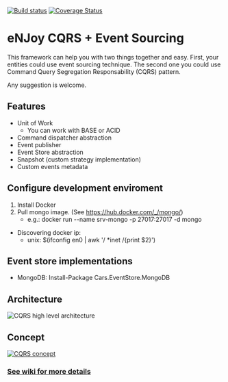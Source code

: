[![Build status](https://ci.appveyor.com/api/projects/status/58fdyc6de81r7t3r/branch/master?svg=true)](https://ci.appveyor.com/project/eswann/cars/branch/master)
[![Coverage Status](https://coveralls.io/repos/github/eswann/cars/badge.svg?branch=master)](https://coveralls.io/github/eswann/cars?branch=master)

# eNJoy CQRS + Event Sourcing
This framework can help you with two things together and easy. 
First, your entities could use event sourcing technique. The second one you could use Command Query Segregation Responsability (CQRS) pattern. 

Any suggestion is welcome.

## Features

* Unit of Work
    - You can work with BASE or ACID
* Command dispatcher abstraction
* Event publisher
* Event Store abstraction
* Snapshot (custom strategy implementation)
* Custom events metadata

## Configure development enviroment

1. Install Docker
2. Pull mongo image. (See https://hub.docker.com/_/mongo/)
	* e.g.: docker run --name srv-mongo -p 27017:27017 -d mongo


* Discovering docker ip:
	* unix: $(ifconfig en0 | awk '/ *inet /{print $2}')


## Event store implementations

* MongoDB: Install-Package Cars.EventStore.MongoDB

## Architecture

![CQRS high level architecture](http://s32.postimg.org/ty18uww45/090615_1544_introductio1_png_w_604.png)

## Concept

[![CQRS concept](http://www.conceptmaps.io/maps/0acfabc1-5e39-4dd7-9590-3b32c2918ec8.png)](http://www.conceptmaps.io/maps/0acfabc1-5e39-4dd7-9590-3b32c2918ec8/detail)

### [See wiki for more details](https://github.com/ircnelson/enjoy.cqrs/wiki)
